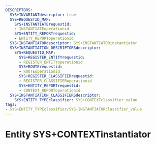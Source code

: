 ```yaml
---
DESCRIPTORS:
  SYS+INVARIANTdescriptor: true
  SYS+REQUESTID_MAP:
    SYS+INSTANTIATErequestid:
    - INSTANTIATEoperationid
    SYS+ENTITY_REPORTrequestid:
    - ENTITY_REPORToperationid
  SYS+INSTANTIATORdescriptor: SYS+INSTANTIATORinstantiator
  SYS+INSTANTIATION_DESCRIPTORSdescriptor:
    SYS+REQUESTID_MAP:
      SYS+REGISTER_ENTITYrequestid:
      - REGISTER_ENTITYoperationid
      SYS+ROUTErequestid:
      - ROUTEoperationid
      SYS+REGISTER_CLASSIFIERrequestid:
      - REGISTER_CLASSIFIERoperationid
      SYS+ENTITY_REPORTrequestid:
      - CONTEXT_REPORToperationid
  SYS+INSTANTIATION_CLASSIFIERSdescriptor:
    SYS+ENTITY_TYPEclassifier: SYS+CONTEXTclassifier_value
tags:
- SYS+ENTITY_TYPEclassifier/SYS+INSTANTIATORclassifier_value
---
```

# Entity SYS+CONTEXTinstantiator

